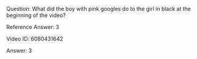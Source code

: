Question: What did the boy with pink googles do to the girl in black at the beginning of the video?

Reference Answer: 3

Video ID: 6080431642

Answer: 3


